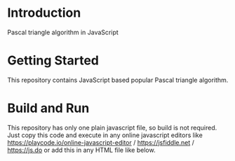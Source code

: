 # Introduction 
Pascal triangle algorithm in JavaScript

# Getting Started
This repository contains JavaScript based popular Pascal triangle algorithm.

# Build and Run
This repository has only one plain javascript file, so build is not required. Just copy this code and execute in any online javascript editors like https://playcode.io/online-javascript-editor / https://jsfiddle.net / https://js.do or add this in any HTML file like below.

<script src="pascalTriangle.js"></script>